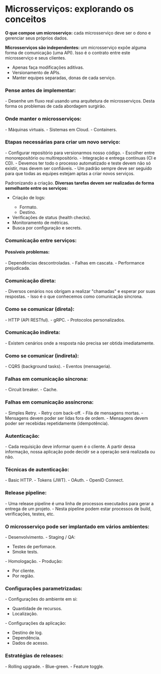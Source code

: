 <h1>Microsserviços: explorando os conceitos</h1>

<strong>O que compoe um microserviço:</strong> cada microsserviço deve ser o dono e gerenciar seus próprios dados.

<strong>Microsserviços são independentes:</strong> um microsserviço expõe alguma forma de comunicação (uma API). Isso é o contrato entre este microsserviço e seus clientes.
- Apenas faça modificações aditivas.
- Versionamento de APIs.
- Manter equipes separadas, donas de cada serviço.

<h3>Pense antes de implementar:</h3>
- Desenhe um fluxo real usando uma arquitetura de microsserviços. Desta forma os problemas de cada abordagem surgirão.

<h3>Onde manter o microsserviços:</h3>
- Máquinas virtuais.
- Sistemas em Cloud.
- Containers.

<h3>Etapas necessárias para criar um novo serviço:</h3>
- Configurar repositório para versionarmos nosso código.
- Escolher entre monorepositório ou multirepositório.
- Integração e entrega contínuas (CI e CD).
- Devemos ter todo o processo automatizado e teste devem não só existir, mas devem ser confiáveis.
- Um padrão sempre deve ser seguido para que todas as equipes estejam aptas a criar novos serviços.

Padronizando a criação.
<strong>Diversas tarefas devem ser realizadas de forma semelhante entre os serviços:</strong>
<ul>
<li>Criação de logs:</li>
	<ul>
	<li>Formato.</li>
	<li>Destino.</li>
	</ul>
<li>Verificações de status (health checks).</li>
<li>Monitoramento de métricas.</li>
<li>Busca por configuração e secrets.</li>
</ul>

<h3>Comunicação entre serviços:</h3>
<h4> Possíveis problemas:</h4>
- Dependências descontroladas.
- Falhas em cascata.
- Performance prejudicada. 

<h3>Comunicação direta:</h3>
- Diversos cenários nos obrigam a realizar "chamadas" e esperar por suas respostas.
- Isso é o que conhecemos como comunicação síncrona.

<h3>Como se comunicar (direta):</h3>
- HTTP (API RESTful).
- gRPC.
- Protocolos personalizados.

<h3>Comunicação indireta:</h3>
- Existem cenários onde a resposta não precisa ser obtida imediatamente.

<h3>Como se comunicar (indireta):</h3>
- CQRS (background tasks).
- Eventos (mensageria).

<h3>Falhas em comunicação síncrona:</h3>
- Circuit breaker.
- Cache.

<h3>Falhas em comunicação assíncrona:</h3>
- Simples Retry.
- Retry com back-off.
- Fila de mensagens mortas.
- Mensagens devem poder ser lidas fora de ordem.
- Mensagens devem poder ser recebidas repetidamente (idempotência).

<h3>Autenticação:</h3>
- Cada requisição deve informar quem é o cliente. A partir dessa informação, nossa aplicação pode decidir se a operação será realizada ou não.

<h3>Técnicas de autenticação:</h3>
- Basic HTTP.
- Tokens (JWT).
- OAuth.
- OpenID Connect.

<h3>Release pipeline:</h3>
- Uma release pipeline é uma linha de processos executados para gerar a entrega de um projeto.
- Nesta pipeline podem estar processos de build, verificações, testes, etc.

<h3>O microsserviço pode ser implantado em vários ambientes:</h3>
- Desenvolvimento.
- Staging / QA:
	<ul>
	<li>Testes de perfomace.</li>
	<li>Smoke tests.</li>
	</ul>
- Homologação.
- Produção: 
	<ul>
	<li>Por cliente.</li>
	<li>Por região.</li>
	</ul>

<h3>Configurações parametrizadas:</h3>
- Configurações do ambiente em si:
	<ul>
	<li>Quantidade de recursos.</li>
	<li>Localização.</li>
	</ul>
- Configurações da aplicação:
	<ul>
	<li>Destino de log.</li>
	<li>Dependência.</li>
	<li>Dados de acesso.</li>
	</ul>

<h3>Estratégias de releases:</h3>
- Rolling upgrade.
- Blue-green.
- Feature toggle.
